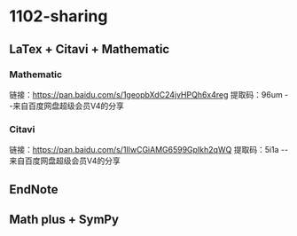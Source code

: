 # 1102-sharing

## LaTex + Citavi + Mathematic
### Mathematic
链接：https://pan.baidu.com/s/1geopbXdC24jvHPQh6x4reg 
提取码：96um 
--来自百度网盘超级会员V4的分享
### Citavi
链接：https://pan.baidu.com/s/1IlwCGiAMG6599GpIkh2qWQ 
提取码：5i1a 
--来自百度网盘超级会员V4的分享

## EndNote

## Math plus + SymPy
